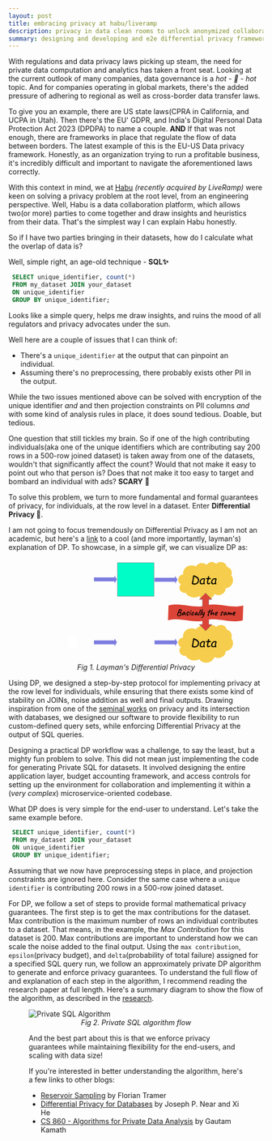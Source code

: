 ```yaml
---
layout: post
title: embracing privacy at habu/liveramp
description: privacy in data clean rooms to unlock anonymized collaboration
summary: designing and developing and e2e differential privacy framework for private analytics
---
```


With regulations and data privacy laws picking up steam, the need for private data computation and analytics has taken a front seat. Looking at the current outlook of many companies, data governance is a <i>hot - 🥵 - hot</i> topic. And for companies operating in global markets, there's the added pressure of adhering to regional as well as cross-border data transfer laws.

To give you an example, there are US state laws(CPRA in California, and UCPA in Utah). Then there's the EU' GDPR, and India's Digital Personal Data Protection Act 2023 (DPDPA) to name a couple.
<b>AND</b> If that was not enough, there are frameworks in place that regulate the flow of data between borders. The latest example of this is the EU-US Data privacy framework. Honestly, as an organization trying to run a profitable business, it's incredibly difficult and important to navigate the aforementioned laws correctly.

With this context in mind, we at [Habu](https://habu.com) <i>(recently acquired by LiveRamp)</i> were keen on solving a privacy problem at the root level, from an engineering perspective. Well, Habu is a data collaboration platform, which allows two(or more) parties to come together and draw insights and heuristics from their data. That's the simplest way I can explain Habu honestly.

So if I have two parties bringing in their datasets, how do I calculate what the overlap of data is?

Well, simple right, an age-old technique - <b>SQL✨</b>

```SQL
 SELECT unique_identifier, count(*)
 FROM my_dataset JOIN your_dataset
 ON unique_identifier
 GROUP BY unique_identifier;
```

Looks like a simple query, helps me draw insights, and ruins the mood of all regulators and privacy advocates under the sun.

Well here are a couple of issues that I can think of:

- There's a `unique_identifier` at the output that can pinpoint an individual.
- Assuming there's no preprocessing, there probably exists other PII in the output.

While the two issues mentioned above can be solved with encryption of the unique identifier <i>and</i> and then projection constraints on PII columns <i>and</i> with some kind of analysis rules in place, it does sound tedious. Doable, but tedious.

One question that still tickles my brain. So if one of the high contributing individuals(aka one of the unique identifiers which are contributing say 200 rows in a 500-row joined dataset) is taken away from one of the datasets, wouldn't that significantly affect the count? Would that not make it easy to point out who that person is? Does that not make it too easy to target and bombard an individual with ads? <b>SCARY</b> 🤯

To solve this problem, we turn to more fundamental and formal guarantees of privacy, for individuals, at the row level in a dataset. Enter <b>Differential Privacy 🥳</b>.

I am not going to focus tremendously on Differential Privacy as I am not an academic, but here's a [link](https://desfontain.es/blog/friendly-intro-to-differential-privacy.html) to a cool (and more importantly, layman's) explanation of DP. To showcase, in a simple gif, we can visualize DP as:

<figure>
                        <center>
                            <svg role="img" aria-label="Same diagram as before, duplicated, with the bottom line missing one person in the database. A double arrow labeled &quot;basically the same&quot; points to the two outputs." xmlns:dc="http://purl.org/dc/elements/1.1/" xmlns:cc="http://creativecommons.org/ns#" xmlns:rdf="http://www.w3.org/1999/02/22-rdf-syntax-ns#" xmlns:svg="http://www.w3.org/2000/svg" xmlns="http://www.w3.org/2000/svg" xmlns:xlink="http://www.w3.org/1999/xlink" xmlns:sodipodi="http://sodipodi.sourceforge.net/DTD/sodipodi-0.dtd" xmlns:inkscape="http://www.inkscape.org/namespaces/inkscape" version="1.1" viewBox="0 0 734.41882 358.09845" stroke-miterlimit="10" id="svg4123" sodipodi:docname="full-diagram.svg" inkscape:version="0.92.2pre0 (973e216, 2017-07-25)" width="734.41882" height="358.09845" style="fill:none;stroke:none;stroke-linecap:square;stroke-miterlimit:10">
                                <title>Same diagram as before, duplicated, with the bottom line missing one person in the database. A double arrow labeled &quot;basically the same &quot;points to the two outputs.</title>
                                <desc>Same diagram as before, duplicated, with the bottom line missing one person in the database. A double arrow labeled &quot;basically the same &quot;points to the two outputs.</desc>
                                <metadata id="metadata4129">
                                    <rdf:RDF>
                                        <cc:Work rdf:about="">
                                            <dc:format>image/svg+xml</dc:format>
                                            <dc:type rdf:resource="http://purl.org/dc/dcmitype/StillImage"/>
                                            <dc:title></dc:title>
                                        </cc:Work>
                                    </rdf:RDF>
                                </metadata>
                                <defs id="defs4127">
                                    <clipPath id="p.3-4">
                                        <path d="M 0,0 H 275 V 252 H 0 Z" id="path4077-0" inkscape:connector-curvature="0" style="clip-rule:evenodd"/>
                                    </clipPath>
                                </defs>
                                <sodipodi:namedview pagecolor="#ffffff" bordercolor="#666666" borderopacity="1" objecttolerance="10" gridtolerance="10" guidetolerance="10" inkscape:pageopacity="0" inkscape:pageshadow="2" inkscape:window-width="1918" inkscape:window-height="1078" id="namedview4125" showgrid="false" inkscape:zoom="1.3111111" inkscape:cx="532.33439" inkscape:cy="127.30279" inkscape:window-x="0" inkscape:window-y="0" inkscape:window-maximized="0" inkscape:current-layer="g4121" fit-margin-top="0" fit-margin-left="0" fit-margin-right="0" fit-margin-bottom="0" viewbox-x="82" viewbox-width="650"/>
                                <clipPath id="p.0">
                                    <path d="M 0,0 H 960 V 720 H 0 Z" id="path4036" inkscape:connector-curvature="0" style="clip-rule:nonzero"/>
                                </clipPath>
                                <g clip-path="url(#p.0)" id="g4121" transform="translate(-76.086586,-124.34907)">
                                    <path d="M 0,0 H 960 V 720 H 0 Z" id="path4039" inkscape:connector-curvature="0" style="fill:#000000;fill-opacity:0;fill-rule:evenodd"/>
                                    <path d="m 76.08921,124.34908 h 223.2992 V 267.11813 H 76.08921 Z" id="path4041" inkscape:connector-curvature="0" style="fill:#000000;fill-opacity:0;fill-rule:evenodd"/>
                                    <g transform="matrix(0.22307612,0,0,0.22307664,76.089214,124.34908)" id="g4048">
                                        <clipPath id="p.1">
                                            <path d="M 0,0 H 1001 V 640 H 0 Z" id="path4043" inkscape:connector-curvature="0" style="clip-rule:evenodd"/>
                                        </clipPath>
                                        <image clip-path="url(#p.1)" width="1001" height="640" x="0" y="0" preserveAspectRatio="none" xlink:href="https://desfontain.es/privacy/images/quiestce.jpeg" id="image4046" style="fill:#000000"/>
                                    </g>
                                    <path d="M 76.086586,339.67847 H 299.38579 V 482.44751 H 76.086586 Z" id="path4050" inkscape:connector-curvature="0" style="fill:#000000;fill-opacity:0;fill-rule:evenodd"/>
                                    <g transform="matrix(0.22307612,0,0,0.22307664,76.086589,339.67847)" id="g4057">
                                        <clipPath id="p.2">
                                            <path d="M 0,0 H 1001 V 640 H 0 Z" id="path4052" inkscape:connector-curvature="0" style="clip-rule:evenodd"/>
                                        </clipPath>
                                        <image clip-path="url(#p.2)" width="1001" height="640" x="0" y="0" preserveAspectRatio="none" xlink:href="https://desfontain.es/privacy/images/quiestce.jpeg" id="image4055" style="fill:#000000"/>
                                    </g>
                                    <path d="m 604.81974,178.70273 v 0 c -1.51233,-10.41394 3.45307,-20.72311 12.78925,-26.55296 9.33618,-5.82984 21.40576,-6.15791 31.08722,-0.84502 v 0 c 3.42944,-6.0551 9.70636,-10.23573 16.93207,-11.27733 7.2257,-1.04159 14.55151,1.17818 19.76159,5.98789 v 0 c 2.92145,-5.48995 8.65778,-9.17848 15.1734,-9.75675 6.51569,-0.57824 12.88855,2.03563 16.85718,6.9141 v 0 c 5.27802,-5.81934 13.67554,-8.2695 21.55884,-6.29033 7.8833,1.97917 13.83649,8.03222 15.28363,15.53996 v 0 c 6.46649,1.65271 11.8529,5.85413 14.76764,11.51872 2.91473,5.66462 3.07178,12.23673 0.43066,18.01831 v 0 c 6.36756,7.76532 7.85712,18.11251 3.91272,27.18018 -3.9444,9.06767 -12.7301,15.49351 -23.07849,16.87953 -0.0729,8.51033 -5.05414,16.31931 -13.02356,20.41701 -7.96942,4.09772 -17.68268,3.84427 -25.39587,-0.66263 -3.2854,10.1926 -12.53272,17.6922 -23.74671,19.25873 -11.21405,1.56653 -22.38446,-3.08087 -28.68524,-11.93434 -7.72339,4.3639 -16.99084,5.621 -25.71185,3.48773 -8.72095,-2.13329 -16.16077,-7.47725 -20.64124,-14.8264 v 0 c -7.89233,0.86539 -15.52319,-2.96604 -19.10534,-9.59276 -3.58216,-6.62671 -2.35303,-14.63803 3.07733,-20.05798 v 0 c -7.04022,-3.8826 -10.63251,-11.58696 -8.90375,-19.09555 1.72882,-7.50861 8.38696,-13.11998 16.50256,-13.90799 z" id="path4059" inkscape:connector-curvature="0" style="fill:#f6cd4c;fill-rule:evenodd"/>
                                    <path d="m 597.06497,212.10764 v 0 c 3.32227,1.83222 7.16028,2.66335 10.99872,2.38181 m 5.02759,27.2696 c 1.65063,-0.18098 3.26861,-0.56427 4.81219,-1.13993 m 41.53858,12.47812 c -1.16095,-1.63134 -2.133,-3.37456 -2.89954,-5.19996 m 55.3335,-2.12474 v 0 c 0.59893,-1.85826 0.98706,-3.77081 1.15777,-5.70575 m 37.26019,-14.04791 c 0.0776,-9.06056 -5.41461,-17.3565 -14.11767,-21.32448 m 33.2832,-22.73425 c -1.40942,3.08528 -3.56109,5.8222 -6.28625,7.99617 m -8.91071,-37.53403 v 0 c 0.24011,1.24591 0.35126,2.51055 0.33185,3.77639 m -37.17371,-13.02565 v 0 c -1.31659,1.45164 -2.4013,3.07382 -3.22033,4.81604 m -28.81055,-1.97402 v 0 c -0.70166,1.31851 -1.22559,2.71372 -1.55975,4.15347 m -35.13446,1.13608 v 0 c 2.04858,1.12421 3.94384,2.47731 5.64404,4.02959 m -49.5199,23.36855 v 0 c 0.20844,1.4353 0.53784,2.85292 0.98499,4.23957" id="path4061" inkscape:connector-curvature="0" style="fill:#000000;fill-opacity:0;fill-rule:evenodd"/>
                                    <path d="m 636.30257,211.8428 h -0.1875 q -0.78125,0 -1.25,-0.48437 -0.46875,-0.48438 -0.46875,-1.17188 0,-0.46875 0.5,-2.92187 l 1.375,-7.10938 q 0.46875,-2.42187 2.0625,-13.4375 l 0.39063,-2.70312 q 0.14062,-1.01563 1.10937,-1.84375 0.96875,-0.84375 1.78125,-0.84375 0.4375,0 2.9375,1.3125 2.70313,1.45312 3.20313,1.59375 5.09375,1.875 8.375,5.6875 3.29687,3.8125 3.29687,8.23437 0,4.04688 -2.40625,7.92188 -2.39062,3.875 -5.78125,5.71875 -3.39062,1.84375 -8.67187,1.84375 -1.53125,0 -3.46875,-0.53125 -1.9375,-0.51563 -2.79688,-1.26563 z m 6,-25.40625 -1.64062,11.20313 -2,10.67187 q 0.0625,0.0469 0.14062,0.0781 1.84375,1.32812 4.375,1.32812 5.01563,0 7.375,-1.79687 2.35938,-1.79688 3.60938,-4.21875 1.25,-2.42188 1.25,-4.92188 0,-2.51562 -1.40625,-4.64062 -1.39063,-2.125 -3.76563,-3.57813 -2.35937,-1.46875 -7.9375,-4.125 z m 32.16406,24.28125 q -4.21875,2.03125 -6.01562,2.03125 -7.29688,0 -7.29688,-6.95312 0,-6.46875 4.07813,-10.46875 4.09375,-4 8.98437,-4 1.89063,0 3.90625,0.96875 2.03125,0.96875 2.03125,2.25 0,0.79687 -0.53125,1.25 -0.39062,0.76562 -1.10937,4.40625 -0.70313,3.64062 -0.70313,5.25 0,1.96875 1.01563,5.42187 l 0.0781,0.3125 q -0.4375,1.82813 -2.17187,1.82813 -0.29688,0 -1.09375,-0.79688 -0.79688,-0.79687 -1.17188,-1.5 z m 1.42188,-15.1875 q -1.21875,-0.73437 -1.95313,-0.73437 -3.25,0 -6.07812,2.95312 -2.82813,2.9375 -2.82813,7.3125 0,4.29688 3.71875,4.29688 2.90625,0 5.46875,-2.15625 0.3125,-8.1875 1.67188,-11.67188 z m 16.45312,-0.34375 q -0.23437,0.9375 -0.60937,2.1875 -1.64063,5.42188 -1.64063,8.26563 0,3.35937 1.5625,3.35937 1.54688,0 2.28125,-0.95312 1.01563,-1.32813 1.875,-1.32813 0.65625,0 1.25,0.48438 0.59375,0.48437 0.59375,1.26562 0,1.71875 -2.15625,2.95313 -2.15625,1.21875 -4.29687,1.21875 -5.03125,0 -5.03125,-6.28125 0,-3.4375 1.54687,-8.39063 0.40625,-1.3125 0.78125,-2.625 -4.25,-0.20312 -4.85937,-0.70312 -0.60938,-0.5 -0.60938,-1.5625 0,-0.85938 0.57813,-1.42188 0.59375,-0.57812 1.60937,-0.57812 l 4.03125,0.32812 q 0.125,-0.51562 0.1875,-1.17187 0.0312,-0.67188 0.125,-1.48438 l 0.34375,-2.42187 q 0.10938,-0.79688 0.71875,-1.34375 0.625,-0.54688 1.46875,-0.54688 1.64063,0 1.64063,2.625 0,0.76563 -0.23438,1.98438 l -0.39062,2.35937 q 2.60937,-0.32812 2.78125,-0.32812 2.03125,0 2.79687,0.40625 0.76563,0.39062 0.76563,1.46875 0,0.95312 -0.65625,1.54687 -0.65625,0.57813 -1.57813,0.57813 l -1.92187,-0.0781 q -1.45313,0 -2.95313,0.1875 z m 21.44141,15.53125 q -4.21875,2.03125 -6.01563,2.03125 -7.29687,0 -7.29687,-6.95312 0,-6.46875 4.07812,-10.46875 4.09375,-4 8.98438,-4 1.89062,0 3.90625,0.96875 2.03125,0.96875 2.03125,2.25 0,0.79687 -0.53125,1.25 -0.39063,0.76562 -1.10938,4.40625 -0.70312,3.64062 -0.70312,5.25 0,1.96875 1.01562,5.42187 l 0.0781,0.3125 q -0.4375,1.82813 -2.17188,1.82813 -0.29687,0 -1.09375,-0.79688 -0.79687,-0.79687 -1.17187,-1.5 z m 1.42187,-15.1875 q -1.21875,-0.73437 -1.95312,-0.73437 -3.25,0 -6.07813,2.95312 -2.82812,2.9375 -2.82812,7.3125 0,4.29688 3.71875,4.29688 2.90625,0 5.46875,-2.15625 0.3125,-8.1875 1.67187,-11.67188 z" id="path4063" inkscape:connector-curvature="0" style="fill:#000000;fill-rule:nonzero"/>
                                    <path d="m 604.81711,394.03214 v 0 c -1.51233,-10.41397 3.45307,-20.72311 12.78925,-26.55298 9.33618,-5.82983 21.40576,-6.1579 31.08722,-0.845 v 0 c 3.42944,-6.05511 9.70636,-10.23575 16.93207,-11.27734 7.2257,-1.0416 14.55151,1.17819 19.76159,5.98788 v 0 c 2.92145,-5.48993 8.65778,-9.17847 15.1734,-9.75674 6.51569,-0.57825 12.88855,2.03564 16.85718,6.91409 v 0 c 5.27802,-5.81934 13.67554,-8.2695 21.55884,-6.29031 7.8833,1.97915 13.83649,8.03222 15.28363,15.53994 v 0 c 6.46649,1.65271 11.8529,5.85413 14.76764,11.51874 2.91473,5.66461 3.07178,12.23673 0.43066,18.01831 v 0 c 6.36756,7.76532 7.85712,18.11249 3.91272,27.18018 -3.9444,9.06766 -12.7301,15.4935 -23.07849,16.87952 -0.0729,8.51034 -5.05414,16.3193 -13.02356,20.41702 -7.96942,4.09769 -17.68268,3.84427 -25.39587,-0.66266 -3.2854,10.19263 -12.53272,17.69223 -23.74671,19.25876 -11.21405,1.56653 -22.38446,-3.08087 -28.68524,-11.93436 -7.72339,4.36392 -16.99084,5.621 -25.71185,3.48773 -8.72095,-2.13327 -16.16077,-7.47723 -20.64124,-14.82638 v 0 c -7.89233,0.86539 -15.52319,-2.96607 -19.10534,-9.59277 -3.58216,-6.62671 -2.35303,-14.63804 3.07733,-20.05799 v 0 c -7.04022,-3.8826 -10.63257,-11.58694 -8.90375,-19.09555 1.72882,-7.5086 8.38696,-13.11996 16.50256,-13.90799 z" id="path4065" inkscape:connector-curvature="0" style="fill:#f6cd4c;fill-rule:evenodd"/>
                                    <path d="m 597.06237,427.43705 v 0 c 3.32227,1.83218 7.16028,2.66333 10.99872,2.38181 m 5.02759,27.26959 c 1.65063,-0.181 3.26861,-0.56427 4.81219,-1.13992 m 41.53858,12.47811 c -1.16095,-1.63134 -2.133,-3.37457 -2.89954,-5.19998 m 55.3335,-2.12472 v 0 c 0.59893,-1.85825 0.98706,-3.77082 1.15777,-5.70575 m 37.26019,-14.04792 c 0.0776,-9.06054 -5.41461,-17.3565 -14.11767,-21.32449 m 33.2832,-22.73425 c -1.40942,3.0853 -3.56109,5.82223 -6.28625,7.99618 m -8.91071,-37.53402 v 0 c 0.24011,1.24591 0.35126,2.51056 0.33185,3.77639 m -37.17371,-13.02566 v 0 c -1.31659,1.45163 -2.4013,3.07382 -3.22033,4.81604 m -28.81055,-1.974 v 0 c -0.70166,1.31848 -1.22559,2.71372 -1.55975,4.15347 m -35.13446,1.13608 v 0 c 2.04858,1.12421 3.94384,2.4773 5.64404,4.02957 m -49.5199,23.36856 v 0 c 0.20844,1.43531 0.53784,2.85291 0.98499,4.23957" id="path4067" inkscape:connector-curvature="0" style="fill:#000000;fill-opacity:0;fill-rule:evenodd"/>
                                    <path d="m 636.29997,427.17219 h -0.1875 q -0.78125,0 -1.25,-0.48437 -0.46875,-0.48438 -0.46875,-1.17188 0,-0.46875 0.5,-2.92187 l 1.375,-7.10938 q 0.46875,-2.42187 2.0625,-13.4375 l 0.39063,-2.70312 q 0.14062,-1.01563 1.10937,-1.84375 0.96875,-0.84375 1.78125,-0.84375 0.4375,0 2.9375,1.3125 2.70313,1.45312 3.20313,1.59375 5.09375,1.875 8.375,5.6875 3.29687,3.8125 3.29687,8.23437 0,4.04688 -2.40625,7.92188 -2.39062,3.875 -5.78125,5.71875 -3.39062,1.84375 -8.67187,1.84375 -1.53125,0 -3.46875,-0.53125 -1.9375,-0.51563 -2.79688,-1.26563 z m 6,-25.40625 -1.64062,11.20313 -2,10.67187 q 0.0625,0.0469 0.14062,0.0781 1.84375,1.32812 4.375,1.32812 5.01563,0 7.375,-1.79687 2.35938,-1.79688 3.60938,-4.21875 1.25,-2.42188 1.25,-4.92188 0,-2.51562 -1.40625,-4.64062 -1.39063,-2.125 -3.76563,-3.57813 -2.35937,-1.46875 -7.9375,-4.125 z m 32.16406,24.28125 q -4.21875,2.03125 -6.01562,2.03125 -7.29688,0 -7.29688,-6.95312 0,-6.46875 4.07813,-10.46875 4.09375,-4 8.98437,-4 1.89063,0 3.90625,0.96875 2.03125,0.96875 2.03125,2.25 0,0.79687 -0.53125,1.25 -0.39062,0.76562 -1.10937,4.40625 -0.70313,3.64062 -0.70313,5.25 0,1.96875 1.01563,5.42187 l 0.0781,0.3125 q -0.4375,1.82813 -2.17187,1.82813 -0.29688,0 -1.09375,-0.79688 -0.79688,-0.79687 -1.17188,-1.5 z m 1.42188,-15.1875 q -1.21875,-0.73437 -1.95313,-0.73437 -3.25,0 -6.07812,2.95312 -2.82813,2.9375 -2.82813,7.3125 0,4.29688 3.71875,4.29688 2.90625,0 5.46875,-2.15625 0.3125,-8.1875 1.67188,-11.67188 z m 16.45312,-0.34375 q -0.23437,0.9375 -0.60937,2.1875 -1.64063,5.42188 -1.64063,8.26563 0,3.35937 1.5625,3.35937 1.54688,0 2.28125,-0.95312 1.01563,-1.32813 1.875,-1.32813 0.65625,0 1.25,0.48438 0.59375,0.48437 0.59375,1.26562 0,1.71875 -2.15625,2.95313 -2.15625,1.21875 -4.29687,1.21875 -5.03125,0 -5.03125,-6.28125 0,-3.4375 1.54687,-8.39063 0.40625,-1.3125 0.78125,-2.625 -4.25,-0.20312 -4.85937,-0.70312 -0.60938,-0.5 -0.60938,-1.5625 0,-0.85938 0.57813,-1.42188 0.59375,-0.57812 1.60937,-0.57812 l 4.03125,0.32812 q 0.125,-0.51562 0.1875,-1.17187 0.0312,-0.67188 0.125,-1.48438 l 0.34375,-2.42187 q 0.10938,-0.79688 0.71875,-1.34375 0.625,-0.54688 1.46875,-0.54688 1.64063,0 1.64063,2.625 0,0.76563 -0.23438,1.98438 l -0.39062,2.35937 q 2.60937,-0.32812 2.78125,-0.32812 2.03125,0 2.79687,0.40625 0.76563,0.39062 0.76563,1.46875 0,0.95312 -0.65625,1.54687 -0.65625,0.57813 -1.57813,0.57813 l -1.92187,-0.0781 q -1.45313,0 -2.95313,0.1875 z m 21.44141,15.53125 q -4.21875,2.03125 -6.01563,2.03125 -7.29687,0 -7.29687,-6.95312 0,-6.46875 4.07812,-10.46875 4.09375,-4 8.98438,-4 1.89062,0 3.90625,0.96875 2.03125,0.96875 2.03125,2.25 0,0.79687 -0.53125,1.25 -0.39063,0.76562 -1.10938,4.40625 -0.70312,3.64062 -0.70312,5.25 0,1.96875 1.01562,5.42187 l 0.0781,0.3125 q -0.4375,1.82813 -2.17188,1.82813 -0.29687,0 -1.09375,-0.79688 -0.79687,-0.79687 -1.17187,-1.5 z m 1.42187,-15.1875 q -1.21875,-0.73437 -1.95312,-0.73437 -3.25,0 -6.07813,2.95312 -2.82812,2.9375 -2.82812,7.3125 0,4.29688 3.71875,4.29688 2.90625,0 5.46875,-2.15625 0.3125,-8.1875 1.67187,-11.67188 z" id="path4069" inkscape:connector-curvature="0" style="fill:#000000;fill-rule:nonzero"/>
                                    <path d="m 299.38846,189.04987 h 70.36065 v -6.68504 l 8.40525,13.37008 -8.40525,13.37007 v -6.68502 h -70.36065 z" id="path4071" inkscape:connector-curvature="0" style="fill:#7c7ce0;fill-rule:evenodd;stroke-width:0.79288208"/>
                                    <path d="M 427.88773,353.66272 H 553.16596 V 468.46329 H 427.88773 Z" id="path4075" inkscape:connector-curvature="0" style="fill:#000000;fill-opacity:0;fill-rule:evenodd"/>
                                    <g transform="matrix(0.45555722,0,0,0.45555774,379.83689,353.66273)" id="g4082">
                                        <clipPath id="p.3">
                                            <path d="M 0,0 H 275 V 252 H 0 Z" id="path4077" inkscape:connector-curvature="0" style="clip-rule:evenodd"/>
                                        </clipPath>
                                        <image clip-path="url(#p.3)" width="275" height="252" x="0" y="0" preserveAspectRatio="none" xlink:href="https://desfontain.es/privacy/images/magic.gif" id="image4080" style="fill:#000000"/>
                                    </g>
                                    <path d="m 660.00147,264.20093 21.66931,-21.66928 21.66932,21.66928 h -10.83466 v 85.7638 h 10.83466 l -21.66932,21.66928 -21.66931,-21.66928 h 10.83466 v -85.7638 z" id="path4088" inkscape:connector-curvature="0" style="fill:#db4437;fill-rule:evenodd"/>
                                    <path d="m 660.00147,264.20093 21.66931,-21.66928 21.66932,21.66928 h -10.83466 v 85.7638 h 10.83466 l -21.66932,21.66928 -21.66931,-21.66928 h 10.83466 v -85.7638 z" id="path4090" inkscape:connector-curvature="0" style="fill-rule:evenodd;stroke:#666666;stroke-width:1;stroke-linecap:butt;stroke-linejoin:round"/>
                                    <path d="m 554.53672,285.04017 c 42.66144,-12.09317 85.32288,12.0932 127.98438,0 42.66143,-12.09317 85.32287,12.0932 127.98431,0 l -1.70062,50.79135 c -42.66144,12.09317 -85.32288,-12.09317 -127.98432,0 -42.66143,12.09317 -85.32294,-12.09317 -127.98437,0 z" id="path4092" inkscape:connector-curvature="0" style="fill:#db4437;fill-rule:evenodd"/>
                                    <path d="m 587.72404,321.45273 q -0.84375,-0.5 -1.26562,-1.0625 -0.40625,-0.5625 -0.40625,-1.07812 0,-0.67188 0.67187,-1.07813 0.125,-0.0625 0.35938,-0.0625 0.3125,0 0.67187,0.10938 0.375,0.10937 0.57813,0.29687 0.82812,0.76563 1.98437,0.76563 0.5,0 1.46875,-0.21875 1.25,-0.39063 1.96875,-0.95313 0.71875,-0.57812 1.70313,-1.79687 0.60937,-0.79688 0.90625,-1.60938 0.3125,-0.82812 0.3125,-1.5 0,-0.73437 -0.34375,-1.15625 -0.64063,-0.85937 -1.4375,-1.28125 -0.78125,-0.4375 -1.82813,-0.4375 -0.9375,0 -1.82812,0.25 l -1.85938,0.39063 q -0.125,0.0312 -0.34375,0.0469 -0.20312,0.0156 -0.59375,0.95313 -0.375,0.92187 -1.29687,3.51562 -0.67188,1.875 -1.125,2.70313 -0.45313,0.8125 -0.79688,0.8125 -0.39062,0 -0.82812,-0.70313 -0.0937,-0.15625 -0.40625,-0.64062 -0.29688,-0.48438 -0.29688,-0.9375 0,-0.21875 0.15625,-0.53125 0.15625,-0.29688 0.26563,-0.57813 0.10937,-0.29687 0.25,-0.79687 0.40625,-1.25 2.40625,-6.20313 2,-4.96875 3.125,-7.5 0.79687,-1.82812 0.48437,-1.92187 0,-0.0937 -0.10937,-0.28125 -0.0937,-0.20313 -0.0625,-0.29688 0,-0.1875 1.14062,-0.5625 1.14063,-0.39062 1.54688,-0.32812 h 0.20312 q 0.40625,0 0.40625,-0.15625 0.0625,0 0.59375,-0.0625 0.53125,-0.0625 1.14063,0 2.26562,0.1875 3.57812,1.29687 1.3125,1.09375 1.28125,3.23438 -0.0625,0.84375 -0.92187,2.28125 -0.85938,1.4375 -1.89063,2.35937 -0.51562,0.45313 -1.17187,0.95313 -0.65625,0.5 -0.84375,0.625 l 0.79687,0.28125 q 1.5,0.57812 2.32813,1.42187 0.84375,0.82813 1.1875,2.26563 0.0781,0.3125 0.0781,0.57812 0,0.70313 -0.25,1.59375 -0.23437,0.89063 -0.53125,1.5625 -0.1875,0.20313 -0.3125,0.42188 -0.125,0.21875 -0.15625,0.28125 -0.0312,0.14062 -0.57812,0.98437 -0.54688,0.84375 -0.96875,1.35938 -2.10938,1.79687 -3.48438,2.29687 -1.34375,0.60938 -3.20312,0.60938 -1.65625,0 -2.45313,-0.51563 z m 2.29688,-13.26562 q 0.32812,-0.0781 1.28125,-0.28125 0.95312,-0.20313 1.375,-0.35938 0.0625,-0.0312 0.39062,-0.20312 0.34375,-0.1875 0.70313,-0.54688 2.01562,-1.875 2.8125,-3.39062 0.79687,-1.3125 0.79687,-1.84375 0,-0.39063 -0.34375,-0.75 -0.60937,-0.70313 -2.01562,-0.70313 -0.60938,0 -1.03125,0.14063 -0.45313,0.125 -0.65625,0.29687 -0.20313,0.17188 -0.20313,0.53125 0,0.25 -0.17187,0.5625 -0.15625,0.29688 -0.34375,0.48438 -0.0312,0.20312 -0.17188,0.39062 -0.14062,0.1875 -0.21875,0.25 0,0.0781 -0.4375,0.875 -0.42187,0.79688 -0.79687,1.78125 -0.96875,2.28125 -0.96875,2.76563 z m 11.90643,10.29687 q -0.0937,-0.1875 -0.54688,-0.5 -0.45312,-0.32812 -0.45312,-0.39062 0,-0.14063 -0.14063,-0.375 -0.14062,-0.23438 -0.26562,-0.4375 -0.26563,-0.25 0.34375,-1.65625 0.60937,-1.40625 1.64062,-3.32813 0.1875,-0.1875 0.48438,-0.67187 0.3125,-0.48438 0.40625,-0.54688 0,-0.125 0.0937,-0.23437 0.0937,-0.10938 0.23437,-0.10938 l 0.25,-0.51562 q 0.125,-0.29688 1.25,-1.375 1.125,-1.09375 1.76563,-1.46875 0.59375,-0.42188 1.3125,-0.42188 0.76562,0 1.29687,0.45313 l 0.875,0.73437 q 0.95313,0.79688 1.07813,0.92188 l 1.1875,1.0625 -0.54688,1.59375 q -0.28125,0.85937 -0.28125,1.64062 0,1.20313 0.67188,2.26563 0.15625,0.34375 0.42187,0.54687 0.28125,0.1875 0.73438,0.25 0.70312,0.125 0.70312,0.70313 0,0.70312 -0.26562,1.0625 -0.25,0.34375 -0.60938,0.4375 -0.5,0.0781 -0.70312,0.0781 -0.92188,0 -1.6875,-0.48437 -0.76563,-0.48438 -1.34375,-1.64063 -0.125,-0.1875 -0.34375,-0.6875 -0.20313,-0.51562 -0.23438,-0.71875 -0.21875,0.32813 -0.73437,0.84375 -3.29688,3.32813 -5.34375,3.32813 -0.70313,0 -1.25,-0.35938 z m 1.76562,-2.65625 q 0.5,0.0625 1.98438,-1.15625 0.15625,-0.125 0.34375,-0.29687 0.1875,-0.17188 0.42187,-0.375 0.89063,-0.73438 1.39063,-1.21875 0.5,-0.5 1,-1.20313 l 0.70312,-1.15625 q -0.3125,-0.70312 -0.57812,-0.9375 -0.25,-0.25 -0.5,-0.25 -0.64063,0 -1.60938,1.14063 -0.95312,1.14062 -2.29687,3.4375 -0.35938,0.57812 -0.57813,1.20312 -0.21875,0.625 -0.28125,0.8125 z m 14.94391,3.8125 q -0.78125,0 -1.59375,-0.32812 -0.8125,-0.3125 -1.375,-0.78125 -0.5625,-0.46875 -0.5625,-0.84375 0,-0.39063 0.35938,-0.48438 l 0.15625,-0.125 q 0.0625,-0.0312 0.25,-0.0312 0.14062,-0.0312 0.32812,0.0156 0.1875,0.0469 0.3125,0.0469 0.23438,0.0625 0.67188,0.125 l 0.84375,0.0937 q 0.64062,0 1.1875,-0.125 0.5625,-0.125 0.5625,-0.28125 0,-0.10937 -0.25,-0.32812 -0.25,-0.21875 -0.54688,-0.21875 0,-0.125 -0.98437,-0.85938 -0.54688,-0.42187 -1.04688,-0.82812 -0.5,-0.42188 -0.5,-0.625 l 0.0312,-0.0625 v -0.15625 q -0.21875,0 -0.42187,-0.60938 -0.1875,-0.60937 -0.1875,-1.1875 0,-1.07812 0.95312,-2.39062 0.96875,-1.3125 2.39063,-2.35938 1.4375,-1.0625 2.71875,-1.45312 0.46875,-0.21875 1.40625,-0.21875 0.60937,0 0.82812,0.125 l 0.25,-0.0625 q 0.39063,0 1,0.64062 0.60938,0.64063 0.76563,1.01563 0,1.0625 -0.0625,1.70312 -0.0625,0.64063 -0.32813,0.64063 -0.0312,0 -0.0937,0.0312 -0.0625,0.0312 -0.0625,0.15625 0,0.45312 -0.78125,1 -0.78125,0.53125 -1.42187,0.53125 l -0.125,-0.0312 q -0.20313,-0.0312 -0.57813,-0.375 -0.35937,-0.35938 -0.35937,-0.70313 0,-0.0937 0.375,-0.51562 0.39062,-0.42188 0.65625,-0.8125 0.28125,-0.40625 0.28125,-0.85938 0,-0.15625 -0.10938,-0.20312 -0.10937,-0.0469 -0.4375,-0.0469 -1.75,0.79688 -2.51562,1.5 -0.10938,0.20313 -0.1875,0.29688 -0.0781,0.0937 -0.20313,0.0937 0,0 0,-0.0156 0,-0.0156 -0.0312,-0.0156 -0.0625,0 -0.42187,0.375 -0.34375,0.35937 -0.65625,0.84375 -0.29688,0.46875 -0.35938,0.89062 l -0.0625,0.0937 v 0.15625 q -0.0312,0.0625 -0.0312,0.26563 0,0.28125 0.25,0.59375 0.25,0.29687 1.03125,0.84375 1.4375,1.09375 1.95313,1.625 0.53125,0.51562 0.67187,0.9375 0.28125,0.57812 0.28125,1.01562 0,1.09375 -1.14062,1.6875 -1.125,0.59375 -3.07813,0.59375 z m 13.21564,-13.79687 q -0.10937,0.0937 -0.20312,0.0937 -0.125,0 -0.40625,-0.1875 -0.32813,-0.0312 -0.85938,-0.54688 -0.51562,-0.51562 -0.51562,-0.67187 -0.0312,-0.39063 0.0625,-1.10938 0.0937,-0.71875 0.35937,-1.28125 0.28125,-0.57812 0.71875,-0.60937 0.23438,0.0312 0.60938,0.14062 0.39062,0.10938 0.875,0.29688 0.59375,1.21875 0.59375,2.07812 0,1.28125 -1.23438,1.79688 z m -2.95312,13.28125 q -0.76563,0 -1.32813,-0.79688 -0.5625,-0.79687 -0.6875,-1.98437 0.125,-1.1875 0.1875,-1.73438 0.35938,-1.5625 0.89063,-3.6875 0.53125,-2.14062 0.625,-2.35937 0.15625,-0.28125 0.5,-0.28125 0.35937,0 0.78125,0.26562 0.4375,0.26563 0.73437,0.75 0.25,0.35938 0.25,0.79688 0,0.67187 -0.64062,2.82812 -0.4375,1.59375 -0.57813,2.26563 -0.125,0.67187 -0.0937,1.4375 -0.125,1.4375 -0.25,1.98437 -0.125,0.54688 -0.39062,0.51563 z m 6.8189,-0.21875 q -0.95312,0 -1.25,-0.10938 -0.28125,-0.125 -0.70312,-0.5 -0.0937,-0.23437 -0.40625,-0.60937 -0.29688,-0.39063 -0.48438,-0.57813 -0.0937,-0.35937 -0.0937,-0.82812 0,-0.84375 0.23438,-1.95313 0.23437,-1.125 0.59375,-2.04687 0.125,-0.26563 0.20312,-0.48438 0.0781,-0.21875 0.10938,-0.28125 0,-0.23437 0.8125,-1.39062 0.82812,-1.17188 1.3125,-1.625 0.21875,-0.25 0.67187,-0.53125 0.46875,-0.29688 0.82813,-0.42188 0.0937,-0.0312 0.78125,-0.28125 0.6875,-0.26562 1.26562,-0.26562 0.51563,0 1,0.20312 0.5,0.20313 0.82813,0.65625 0.82812,0.82813 0.82812,2.17188 0,0.26562 -0.0625,0.57812 -0.17187,0.64063 -0.67187,1.04688 -0.48438,0.39062 -1.03125,0.39062 -0.54688,0 -0.92188,-0.40625 -0.125,-0.32812 -0.125,-0.42187 0,-0.0937 0.125,-0.54688 0.125,-0.57812 0.125,-0.73437 0,-0.40625 -0.28125,-0.40625 -0.39062,0 -0.625,0.1875 -0.21875,0.1875 -0.82812,0.82812 -0.40625,0.45313 -0.96875,1.29688 -0.5625,0.84375 -0.875,1.60937 -0.29688,0.875 -0.40625,1.25 -0.10938,0.35938 -0.10938,0.42188 0,0.125 -0.0312,0.23437 -0.0312,0.10938 -0.0312,0.25 0,0.21875 0.0937,0.34375 0.0937,0.125 0.34375,0.26563 0.0781,0.0312 0.23438,0.125 0.15625,0.0937 0.3125,0.0937 0.20312,0 0.54687,-0.15625 0.35938,-0.17188 0.45313,-0.20313 0.40625,-0.1875 1.17187,-0.82812 l 0.78125,-0.57813 q 0.21875,-0.15625 0.39063,-0.26562 0.1875,-0.10938 0.28125,-0.15625 0.0937,-0.0469 0.0937,0.0156 0,0.125 0.0937,0.125 0.0937,0 0.21875,-0.125 0.125,-0.20312 0.45312,-0.20312 0.25,0 0.51563,0.15625 0.28125,0.14062 0.28125,0.23437 l -0.0312,0.15625 q 0,0.15625 0.15625,0.32813 0,0.125 -0.0781,0.32812 -0.0781,0.20313 -0.20312,0.34375 -0.32813,0.46875 -0.73438,0.98438 -0.39062,0.51562 -0.54687,0.70312 h -0.0312 q -0.15625,0 -0.45313,0.29688 -0.46875,0.4375 -0.82812,0.4375 -0.125,0.0625 -0.29688,0.15625 -0.15625,0.0781 -0.15625,0.17187 -0.53125,0.54688 -2.875,0.54688 z m 10.59815,-0.32813 q -0.54688,0.125 -1.3125,-0.57812 -0.76563,-0.70313 -0.90625,-1.3125 -0.0625,-0.3125 -0.0625,-0.54688 0,-1.23437 0.79687,-3.01562 0.8125,-1.78125 2.17188,-3.34375 1.35937,-1.5625 2.98437,-2.26563 0.67188,-0.35937 0.85938,-0.35937 0.20312,0 0.875,0.35937 0.64062,0.15625 1.01562,0.34375 0.39063,0.1875 0.70313,0.60938 0.42187,0.82812 0.60937,2.04687 0.20313,0.67188 0.20313,0.95313 0,0.26562 -0.20313,0.45312 -0.0312,0.0312 -0.10937,0.125 -0.0781,0.0937 -0.0781,0.15625 0,0.0469 0.0625,0.0469 0,0.0312 -0.0312,0.14062 -0.0312,0.10938 -0.125,0.29688 -0.39062,1.21875 -0.39062,1.89062 0,0.21875 0.0625,0.54688 0.32812,0.82812 0.8125,0.82812 0.4375,0 1.01562,-0.57812 0.48438,-0.3125 0.96875,-0.3125 0.28125,0 0.28125,0.15625 0.0312,0.0312 0.125,0.0937 0.0937,0.0625 0.1875,0.0625 0.14063,0 0.14063,0.29687 0,0.25 -0.125,0.67188 -0.10938,0.40625 -0.26563,0.67187 -0.21875,0.21875 -0.35937,0.39063 -0.125,0.15625 -0.125,0.25 l -0.46875,0.4375 q -0.60938,0.35937 -1.45313,0.35937 -0.85937,0 -1.375,-0.35937 -0.5,-0.34375 -0.95312,-0.875 -0.45313,-0.53125 -0.57813,-0.9375 l -0.15625,-0.32813 -0.9375,0.60938 -0.79687,0.82812 q -0.25,0.32813 -0.4375,0.32813 h -0.32813 q 0,0.21875 -0.90625,0.54687 -0.89062,0.3125 -1.39062,0.3125 z m 0.67187,-2.6875 q 0.34375,0 1.4375,-0.8125 1.10938,-0.8125 1.5,-1.29687 0.125,-0.15625 0.32813,-0.45313 0.21875,-0.3125 0.375,-0.46875 0.51562,-0.60937 0.75,-0.96875 0.25,-0.375 0.25,-0.73437 0,-0.25 -0.23438,-0.70313 -0.125,-0.39062 -0.375,-0.39062 -0.14062,0 -0.73437,0.23437 -0.60938,0.34375 -1.4375,1.4375 -0.8125,1.07813 -1.42188,2.20313 -0.60937,1.125 -0.60937,1.64062 0,0.0937 0.0625,0.1875 0.0781,0.0937 0.10937,0.125 z m 11.06427,4.21875 q -0.48437,-0.15625 -0.71875,-0.57812 -0.23437,-0.40625 -0.23437,-1.20313 0,-1.3125 0.25,-2.5625 l 0.0312,-0.25 q 0.0312,-0.20312 0.0937,-0.625 0.0625,-0.4375 0.0937,-0.25 l 0.20312,-0.85937 q 0.21875,-0.89063 0.42188,-1.65625 0.21875,-0.78125 0.34375,-1.125 l 0.34375,-1.125 q 0.96875,-3.10938 1.79687,-4.1875 0.0312,-0.125 0.0937,-0.23438 0.0625,-0.125 0.0937,-0.25 0,-0.51562 0.20313,-0.79687 0.28125,-0.48438 0.46875,-0.85938 l 0.14062,-0.35937 0.89063,-1.82813 q 0.0937,-0.3125 0.39062,-0.6875 0.3125,-0.39062 0.625,-0.53125 l -0.0312,-0.0312 q 0.17188,-0.25 0.59375,-0.4375 0.4375,-0.20312 0.75,-0.20312 0.42188,0 0.67188,0.26562 0.26562,0.25 0.26562,0.70313 v 0.3125 q 0,0.29687 -0.0469,0.45312 -0.0469,0.15625 -0.21875,0.39063 h 0.0312 q 0.0469,0.0312 -0.0469,0.20312 -0.0781,0.17188 -0.14062,0.32813 -0.21875,0.57812 -0.3125,0.64062 -0.23438,0.29688 -1.48438,2.71875 -1.23437,2.40625 -1.59375,3.32813 l -0.125,0.48437 -0.0625,0.20313 q -0.35937,0.76562 -0.39062,0.82812 l -0.51563,1.98438 -0.125,0.67187 -0.28125,0.73438 -0.1875,0.60937 q -0.0781,0.15625 -0.125,0.42188 -0.0469,0.25 -0.10937,0.3125 l -0.0312,0.15625 q -0.0312,0.125 -0.21875,0.73437 -0.29688,0.90625 -0.42188,1.5 -0.125,0.57813 -0.15625,1.25 l -0.0312,0.14063 q -0.0937,0.70312 -0.40625,1.04687 -0.29687,0.35938 -0.78125,0.21875 z m 6.82099,-0.59375 q -0.0937,0.0312 -0.26563,0.0312 -0.67187,0 -1.125,-0.76562 -0.4375,-0.78125 -0.4375,-1.96875 0,-0.625 0.125,-1.23438 0.35938,-0.9375 0.35938,-1.34375 0.0937,-0.60937 0.65625,-2.1875 0.5625,-1.59375 0.71875,-1.92187 0.125,0 0.21875,-0.20313 0.0937,-0.20312 0.0937,-0.46875 0,-0.28125 0.10937,-0.57812 0.125,-0.3125 0.25,-0.4375 0,-0.0937 0.0781,-0.34375 0.0781,-0.26563 0.0781,-0.35938 0,-0.0625 0.0781,-0.23437 0.0781,-0.1875 0.0781,-0.28125 0.51563,-0.98438 1.79688,-4.45313 1.28125,-3.48437 1.28125,-3.85937 0,-0.26563 0.1875,-0.48438 0.20312,-0.21875 0.45312,-0.21875 0.0937,-0.10937 0.40625,-0.15625 0.32813,-0.0469 0.51563,-0.0469 l 0.51562,0.51562 q 0.35938,0.32813 0.54688,0.57813 0.1875,0.25 0.1875,0.60937 0,0.57813 -0.20313,1.14063 -0.20312,0.54687 -1.20312,2.625 -0.0625,0.17187 -0.51563,1.15625 -0.3125,0.64062 -0.3125,0.73437 0,0.0937 -0.14062,0.40625 -0.125,0.29688 -0.21875,0.625 -0.25,0.51563 -0.8125,1.8125 -0.5625,1.29688 -0.5625,1.42188 0,0.34375 -0.15625,0.5 -0.0937,0 -0.125,0.15625 -0.0312,0.14062 -0.0312,0.20312 0,0.3125 -0.51563,1.70313 l -0.28125,0.92187 q -0.60937,2.07813 -0.85937,3.04688 -0.23438,0.95312 -0.23438,1.625 0,0.70312 -0.23437,1.15625 -0.21875,0.4375 -0.5,0.57812 z m 13.97729,-12.23437 q 0.29688,0.57812 0.29688,1.3125 0,0.9375 -0.42188,1.53125 -0.3125,0.45312 -0.5625,1.35937 -0.23437,0.89063 -0.45312,2.39063 -0.29688,1.21875 -0.71875,3.75 -0.5,1.34375 -0.625,2.01562 -0.0469,0.1875 -0.3125,0.79688 -0.26563,0.60937 -0.4375,0.95312 -1.4375,2.92188 -3.40625,4.39063 -1.96875,1.46875 -4.01563,1.59375 -0.51562,0.0625 -0.60937,0.0625 -0.28125,0 -0.53125,-0.0937 -0.23438,-0.0937 -0.51563,-0.25 -0.64062,-0.45313 -0.73437,-0.64063 -0.17188,-0.32812 -0.17188,-0.64062 0,-0.48438 0.45313,-0.65625 0.45312,-0.17188 1.03125,-0.17188 0.21875,0.125 0.76562,0.125 0.54688,0 0.64063,-0.125 0.0625,-0.0625 0.375,-0.21875 0.32812,-0.14062 0.73437,-0.23437 1.0625,-0.51563 1.625,-1.03125 0.5625,-0.5 1.23438,-1.625 0.79687,-1.21875 1.04687,-2.20313 0.42188,-1.0625 1,-3.14062 l -0.0312,0.0312 q -0.17187,0.1875 -0.8125,0.5625 -0.625,0.375 -0.76562,0.375 -0.0312,0 -0.0937,0.0312 -0.0625,0.0312 -0.0625,0.125 0,0.125 -0.82813,0.40625 -0.82812,0.26562 -1.0625,0.26562 -0.3125,0 -0.6875,-0.34375 -0.35937,-0.35937 -0.53125,-0.65625 -0.125,-0.28125 -0.46875,-0.57812 -0.39062,-0.375 -0.57812,-0.67188 -0.1875,-0.3125 -0.1875,-0.73437 0,-0.21875 0.0312,-0.34375 0.375,-1.4375 1.40625,-4.42188 1.04687,-3 1.53125,-3.73437 0.125,-0.20313 0.46875,-0.32813 0.35937,-0.125 0.71875,-0.125 0.64062,0 0.85937,0.375 0.39063,0.54688 0.39063,0.9375 0,0.4375 -0.45313,1.3125 -0.125,0.34375 -0.32812,0.76563 -0.1875,0.42187 -0.1875,0.51562 -0.0312,0.125 -0.1875,0.78125 -0.15625,0.65625 -0.28125,0.65625 -0.20313,0.1875 -0.4375,1.32813 -0.23438,1.14062 -0.23438,1.8125 0,0.375 0.0937,0.375 0.85938,0 1.65625,-0.45313 0.79688,-0.46875 1.67188,-1.5 0.125,-0.79687 0.35937,-1.71875 0.25,-0.9375 0.34375,-1.25 0.57813,-1.98437 0.76563,-3.20312 0.1875,-0.45313 0.28125,-0.53125 0.0937,-0.0781 0.42187,-0.0781 0.39063,0 0.84375,0.23438 0.46875,0.21875 0.6875,0.53125 z m 11.99976,13.79687 q -1.25,-0.0312 -1.78125,-0.59375 -0.51563,-0.5625 -0.51563,-1.57812 0,-0.26563 0.0625,-0.84375 0.125,-0.4375 0.1875,-0.89063 0.15625,-0.70312 0.32813,-0.82812 0.0312,-0.0312 0.0625,-0.125 0.0312,-0.10938 -0.0625,-0.17188 0,-0.40625 0.28125,-1.14062 0.0625,-0.23438 0.15625,-0.45313 0.0937,-0.21875 0.14062,-0.28125 -0.0781,-0.0781 -0.0781,-0.20312 0,-0.15625 0.17187,-0.3125 0.1875,-0.15625 0.26563,-0.28125 0.0781,-0.14063 -0.0156,-0.26563 -0.0625,-0.15625 0.60938,-1.4375 0.42187,-0.82812 0.45312,-0.9375 -0.0312,-0.0937 0.45313,-1.17187 0.5,-1.09375 0.79687,-1.64063 0.28125,-0.15625 -0.23437,-0.21875 -0.51563,-0.0625 -1.25,-0.0312 -1.04688,-0.0312 -1.625,-0.10937 -0.57813,-0.0937 -0.9375,-0.28125 -0.21875,-0.21875 -0.21875,-0.57813 0,-0.40625 0.29687,-0.75 0.3125,-0.35937 0.76563,-0.39062 0.82812,-0.0312 2.5625,-0.23438 l 1.625,-0.125 0.0937,-0.54687 q 0.15625,-0.28125 0.29687,-0.48438 0.15625,-0.21875 0.20313,-0.375 0.0469,-0.15625 0.0781,-0.48437 0.0937,-0.125 0.32813,-0.625 0.25,-0.51563 0.3125,-1 0.35937,-0.60938 0.65625,-1.17188 0.29687,-0.5625 0.375,-0.65625 0.5625,-0.85937 1.26562,-0.85937 0.39063,0 0.8125,0.25 0.40625,0.29687 0.625,0.51562 0.23438,0.21875 0.23438,0.60938 0,0.28125 -0.29688,0.82812 -0.125,0.25 -0.375,1.03125 -0.21875,0.28125 -0.48437,0.78125 -0.25,0.5 -0.34375,0.9375 -0.0625,0.15625 -0.20313,0.4375 -0.125,0.26563 -0.17187,0.3125 -0.0469,0.0469 -0.14063,0.0469 0.0312,0.20312 0.125,0.26562 0.0937,0.0625 0.32813,0.0625 0.15625,0 0.39062,-0.0312 0.25,-0.0312 0.59375,-0.0312 0.32813,-0.0312 0.5625,-0.0937 0.23438,-0.0625 0.46875,-0.0625 0.125,0 0.375,0.0937 0.15625,0.1875 0.15625,0.73438 0,0.40625 -0.125,0.78125 -0.125,0.375 -0.3125,0.46875 -0.15625,0.0312 -0.70312,0.1875 -0.54688,0.15625 -1.1875,0.1875 l -1.70313,0.15625 -0.53125,1.09375 q -0.23437,0.39062 -0.39062,0.75 -0.15625,0.34375 -0.21875,0.40625 0,0.15625 -0.26563,0.64062 -0.25,0.48438 -0.375,0.76563 -0.17187,0.45312 -0.39062,0.89062 -0.21875,0.42188 -0.28125,0.54688 -0.0937,0 -0.125,0.0469 -0.0156,0.0469 -0.0156,0.14063 l 0.0781,0.26562 q 0,0.15625 -0.17188,0.3125 -0.125,0.0625 -0.23437,0.23438 -0.10938,0.15625 -0.14063,0.21875 0.0625,0.0625 0.0625,0.15625 0,0.23437 -0.21875,0.57812 0,0.54688 -0.45312,1.625 0.0312,0.57813 0.0625,0.75 0.0312,0.15625 0.15625,0.125 h 0.15625 l 0.70312,-0.0312 q 0.23438,-0.0937 0.10938,0.48438 -0.10938,0.5625 -0.54688,1.75 -0.48437,0.73437 -1.01562,1.29687 -0.51563,0.5625 -0.6875,0.5625 z m 8.84204,-3.14062 q -0.57813,-0.0937 -1.0625,-0.64063 -0.48438,-0.54687 -0.48438,-1.25 0,-0.76562 0.96875,-3.9375 0.15625,-0.82812 0.70313,-2.14062 0.1875,-0.54688 0.21875,-0.64063 0.57812,-1.92187 1.57812,-4.70312 l 0.28125,-0.76563 q 1.125,-3.04687 1.34375,-3.71875 l 0.51563,-1.40625 q 0,-0.25 0.35937,-0.48437 0.375,-0.25 0.625,-0.25 0.51563,0 0.98438,0.67187 0.48437,0.67188 0.51562,1.40625 0,0.39063 -0.15625,0.70313 -0.73437,1.60937 -1.82812,4.96875 -0.46875,1.40625 -0.95313,2.67187 -0.48437,1.26563 -0.76562,1.8125 l -0.35938,0.70313 -0.4375,1.6875 q 0,0.0937 -0.0312,0.17187 -0.0312,0.0625 -0.0312,0.0937 0,0.0937 0.0312,0.0937 l 0.53125,-0.54687 q 0.9375,-0.92188 2.21875,-1.89063 1.04688,-0.73437 1.07813,-0.82812 0.0312,-0.0937 0.26562,-0.29688 l 0.3125,-0.25 q 1.03125,-0.73437 2.21875,-0.73437 0.34375,0 0.82813,0.35937 0.48437,0.34375 0.8125,0.96875 0.34375,0.625 0.34375,1.32813 v 0.25 0.23437 q 0,0.79688 -0.3125,2.09375 -0.29688,1.29688 -0.32813,1.48438 0.15625,0 0.46875,-0.0625 0.48438,0 0.6875,0.0937 0.21875,0.0937 0.375,0.26562 0.15625,0.15625 0.28125,0.1875 0.0625,0.0625 0.0625,0.1875 0,0.73438 -0.79687,1.28125 -0.79688,0.54688 -1.53125,0.60938 -0.89063,0 -1.4375,-0.67188 -0.54688,-0.67187 -0.54688,-1.64062 0,-0.375 0.0312,-0.75 0.0312,-0.39063 0.0625,-0.6875 0.0937,-0.64063 0.0937,-1.01563 0,-0.42187 -0.0781,-0.5625 -0.0781,-0.14062 -0.26563,-0.14062 -0.64062,0 -2.23437,1.17187 -1.57813,1.15625 -3.20313,3.01563 -1.03125,1.5 -1.95312,1.5 z m 17.8548,1.21875 q -1.82813,0 -2.95313,-1.01563 -1.10937,-1.03125 -1.10937,-2.92187 0,-0.73438 0.0937,-1.625 0.0625,-0.78125 0.625,-2.125 0.5625,-1.34375 1.53125,-2.60938 0.96875,-1.28125 2.28125,-1.89062 0.60937,-0.29688 1.03125,-0.40625 0.42187,-0.10938 0.95312,-0.10938 1.3125,0 2.125,0.48438 0.82813,0.46875 1.15625,1.07812 0.34375,0.60938 0.34375,1.0625 v 0.15625 0.0937 q 0,0.39063 -0.45312,1.42188 -0.45313,1.01562 -1.42188,1.92187 -0.96875,0.89063 -2.51562,0.98438 -0.76563,0 -1.48438,-0.14063 -0.71875,-0.15625 -0.90625,-0.15625 -0.48437,0 -0.60937,0.35938 -0.125,0.34375 -0.125,1.1875 0.0937,0.89062 0.48437,1.25 0.40625,0.34375 1.17188,0.34375 0.39062,0 0.89062,-0.21875 0.51563,-0.26563 1.21875,-0.8125 0.39063,-0.3125 0.60938,-0.4375 0.21875,-0.125 0.54687,-0.125 0.28125,0 0.67188,0.39062 0.39062,0.375 0.42187,0.71875 -0.0781,0.39063 -0.71875,1.15625 -0.625,0.76563 -1.65625,1.375 -1.03125,0.60938 -2.20312,0.60938 z m 1.10937,-7.71875 q 0.60938,0 0.84375,-0.125 0.3125,-0.15625 0.96875,-0.8125 0.65625,-0.65625 0.6875,-0.90625 0,-0.32813 -0.28125,-0.53125 -0.26562,-0.20313 -0.73437,-0.28125 h -0.35938 q -0.42187,0 -1.20312,0.70312 -0.78125,0.6875 -1.35938,1.57813 0.0312,0.15625 0.48438,0.26562 0.45312,0.10938 0.95312,0.10938 z m 16.38513,7.90625 q -0.98437,0 -1.85937,-0.4375 -0.85938,-0.45313 -1.375,-1.14063 -0.5,-0.6875 -0.5,-1.35937 0,-0.54688 0.4375,-0.54688 0.29687,0.0625 0.67187,0.35938 0.48438,0.28125 0.8125,0.4375 0.34375,0.15625 0.70313,0.15625 0.53125,0 0.9375,-0.17188 0.40625,-0.17187 0.46875,-0.53125 0,-0.125 -0.14063,-0.54687 -0.125,-0.4375 -0.3125,-0.79688 -0.70312,-1.04687 -0.95312,-2.04687 -0.23438,-1.01563 -0.29688,-2.35938 0,-0.73437 1.0625,-1.75 1.07813,-1.03125 2.5,-1.82812 1.4375,-0.8125 2.32813,-0.90625 1.76562,0 2.10937,0.29687 0.45313,0.34375 0.82813,1.14063 0.39062,0.79687 0.39062,1.34375 0,0.23437 -0.21875,0.57812 -0.20312,0.32813 -0.26562,0.42188 l -0.28125,0.4375 -0.21875,0.48437 q -0.0781,0.15625 -0.21875,0.48438 -0.14063,0.3125 -0.25,0.39062 -0.10938,0.0625 -0.34375,0.0156 -0.53125,0 -0.98438,-0.46875 -0.45312,-0.48438 -0.45312,-1.0625 0,-0.40625 0.28125,-0.82813 0.29687,-0.42187 0.29687,-0.48437 0,-0.125 -0.28125,-0.125 -0.42187,0 -1.29687,0.42187 -0.85938,0.40625 -1.53125,1.09375 -0.67188,0.6875 -0.67188,1.53125 0,0.4375 0.17188,1.03125 0.1875,0.59375 0.40625,0.98438 0.26562,0.25 0.75,1.51562 0.5,1.26563 0.5,2 0,1.125 -0.84375,1.70313 -0.84375,0.5625 -2.35938,0.5625 z m 11.04377,-0.64063 q -0.3125,0.0625 -0.57813,0.0625 -0.40625,0 -0.76562,-0.0781 -0.34375,-0.0781 -0.34375,-0.20313 0,-0.0937 -0.0469,-0.125 -0.0312,-0.0312 -0.125,-0.0312 -0.0937,-0.0937 -0.4375,-0.32812 -0.32812,-0.25 -0.54687,-0.34375 -0.39063,-0.54688 -0.39063,-1.1875 0,-0.60938 0.39063,-1.95313 0.0312,-1.25 0.90625,-2.79687 0.875,-1.54688 2.125,-2.875 1.25,-1.32813 2.25,-1.90625 0.46875,-0.48438 1.34375,-0.48438 0.67187,0 1.1875,0.28125 0.40625,0.26563 1.03125,1.09375 0.625,0.82813 0.9375,1.5 0.0781,0.23438 0.1875,0.625 0.10937,0.375 0.10937,0.92188 l -0.0625,0.89062 q -0.39062,1.3125 -0.39062,2.35938 -0.0625,0.45312 0.0625,0.73437 0.14062,0.26563 0.35937,0.26563 0.15625,0 0.34375,-0.0937 0.20313,-0.0937 0.45313,-0.0937 0.42187,0 0.70312,0.25 0.29688,0.25 0.29688,0.64062 0,0.3125 -0.17188,0.60938 -0.28125,0.64062 -1.0625,1.15625 -0.78125,0.5 -1.45312,0.5 -0.54688,0 -1.04688,-0.5625 -0.5,-0.57813 -0.78125,-1.51563 l -0.1875,-0.73437 -1.15625,1.0625 -0.73437,0.73437 q -0.51563,0.51563 -0.57813,0.60938 -0.15625,0.25 -0.5625,0.48437 -0.40625,0.21875 -1.26562,0.53125 z m 0.85937,-3.0625 q 0.57813,-0.32812 0.96875,-0.79687 0.40625,-0.48438 1.01563,-1.34375 0.14062,-0.20313 0.26562,-0.40625 0.125,-0.20313 0.3125,-0.4375 0.54688,-0.73438 0.78125,-1.17188 0.25,-0.45312 0.375,-0.96875 -0.125,-0.42187 -0.375,-0.78125 -0.23437,-0.375 -0.42187,-0.40625 -0.90625,0 -2.4375,2.10938 -0.15625,0.23437 -0.5,0.8125 -0.32813,0.5625 -0.42188,0.76562 -0.17187,0.21875 -0.4375,1.07813 -0.26562,0.84375 -0.26562,1.09375 0,0.70312 0.40625,0.70312 0.32812,0 0.73437,-0.25 z m 25.32318,0.92188 q 0.21875,0.32812 0.21875,0.60937 0,0.32813 -0.23437,0.57813 -0.21875,0.25 -0.375,0.25 -0.76563,0 -1.71875,-0.35938 -0.9375,-0.375 -0.9375,-1.07812 v -1.98438 q 0,-1.28125 -0.21875,-1.46875 -0.48438,-0.25 -1.28125,0.71875 -0.79688,0.96875 -1.95313,2.89063 -0.45312,0.70312 -0.78125,1.01562 -0.3125,0.29688 -0.5625,0.29688 -0.21875,0 -0.39062,-0.125 -0.98438,-0.28125 -0.98438,-1.125 0,-0.0937 0.0625,-0.40625 0.28125,-1 0.60938,-2.20313 0.34375,-1.21875 0.54687,-2.09375 -0.0937,-0.1875 -0.32812,-0.1875 -0.3125,0 -0.73438,0.32813 -0.125,0.0937 -0.46875,0.29687 -0.32812,0.20313 -0.67187,0.54688 -0.32813,0.32812 -0.6875,0.90625 -0.125,0.23437 -0.4375,0.67187 -1.60938,2.4375 -1.95313,2.75 -0.17187,0.45313 -0.3125,0.64063 -0.14062,0.17187 -0.32812,0.17187 -0.125,0 -0.32813,-0.10937 -0.60937,-0.28125 -0.98437,-0.8125 -0.35938,-0.53125 -0.35938,-1.26563 0,-0.46875 0.28125,-1.90625 0.29688,-1.45312 0.65625,-2.70312 0.25,-0.5 0.39063,-1.0625 0.14062,-0.5625 0.14062,-0.78125 0.10938,-0.60938 0.39063,-1.64063 0.28125,-1.04687 0.42187,-1.15625 0.1875,-0.1875 0.70313,-0.1875 0.34375,0 0.65625,0.14063 0.32812,0.125 0.45312,0.375 0.42188,0.48437 0.42188,1.3125 0,0.76562 -0.3125,1.625 -0.32813,0.73437 -0.8125,2.15625 0,0 0.0625,-0.0781 0.78125,-1.07812 1.98437,-2.42187 0.57813,-0.64063 1.29688,-0.98438 0.71875,-0.35937 1.17187,-0.35937 0.76563,0.125 1.29688,0.75 0.53125,0.625 0.65625,1.70312 0,0.39063 -0.0625,0.95313 -0.0625,0.5625 -0.0937,0.71875 0.125,-0.15625 0.65625,-0.78125 0.53125,-0.625 1.29687,-1.29688 0.70313,-0.54687 1.3125,-0.54687 0.5,0 0.89063,0.42187 0.70312,0.40625 1.09375,1.34375 0.40625,0.92188 0.40625,2.10938 0,0.40625 -0.0312,0.64062 -0.0312,0.21875 -0.0312,0.64063 0,0.4375 0.0937,0.84375 0.10937,0.40625 0.20312,0.71875 z m 4.44238,2.3125 q -1.0625,-0.42188 -1.5625,-1.29688 -0.48437,-0.89062 -0.48437,-2.29687 0,-0.3125 0.0625,-1.15625 0.0312,-0.25 0.0312,-0.59375 0,-0.54688 -0.125,-0.8125 -0.125,-0.28125 -0.45313,-0.57813 -0.0937,-0.0937 -0.45312,-0.40625 -0.34375,-0.32812 -0.3125,-0.48437 v -0.0937 q 0,-0.21875 0.10937,-0.48438 0.10938,-0.28125 0.21875,-0.34375 0.0937,-0.0312 0.375,-0.1875 0.29688,-0.17187 0.45313,-0.10937 0.125,0 0.39062,0.17187 0.28125,0.15625 0.28125,0.28125 0.1875,0.39063 0.98438,-1.25 0.45312,-0.67187 1.21875,-1.32812 0.76562,-0.65625 1.40625,-1 0.23437,-0.10938 1.01562,-0.28125 0.78125,-0.17188 1.23438,-0.17188 0.5,0 1.1875,0.42188 0.6875,0.40625 1.14062,0.89062 0.67188,0.48438 0.67188,1.82813 0,0.79687 -0.25,1.375 -0.125,0.46875 -1.26563,1.45312 -1.14062,0.96875 -1.84375,1.26563 -0.70312,0.15625 -1.5625,0.15625 -0.875,0 -1.1875,-0.15625 -0.21875,-0.125 -0.375,0.10937 -0.14062,0.23438 -0.23437,1.07813 l -0.0312,0.3125 q 0,0.35937 0.15625,0.67187 0.23437,0.39063 0.42187,0.54688 0.1875,0.15625 0.57813,0.15625 l 0.28125,-0.0312 q 0.35937,-0.0312 0.75,-0.34375 0.40625,-0.32813 0.95312,-0.875 0.57813,-0.54688 0.67188,-0.64063 0.15625,-0.3125 0.85937,-0.3125 0.28125,0 0.73438,0.0937 0.32812,0.25 0.32812,0.64063 0,0.54687 -0.51562,1.46875 -0.15625,0.32812 -0.98438,1.09375 -0.8125,0.76562 -1.29687,1.04687 -0.85938,0.48438 -1.90625,0.48438 -0.8125,0 -1.67188,-0.3125 z m 2.375,-7.20313 q 0.76563,-0.20312 1.1875,-0.46875 0.4375,-0.26562 1.01563,-1.07812 0.25,-0.76563 0.0937,-0.92188 -0.1875,-0.1875 -0.45313,-0.1875 -0.3125,0 -0.76562,0.34375 -0.3125,0.0937 -0.875,0.59375 -0.5625,0.5 -0.95313,0.96875 -0.375,0.45313 -0.21875,0.54688 -0.0625,0.10937 0.3125,0.15625 0.39063,0.0469 0.65625,0.0469 z" id="path4094" inkscape:connector-curvature="0" style="fill:#000000;fill-rule:nonzero"/>
                                    <path d="M 427.809,138.3307 H 553.08723 V 253.13125 H 427.809 Z" id="path4100" inkscape:connector-curvature="0" style="fill:#000000;fill-opacity:0;fill-rule:evenodd"/>
                                    <path d="M 379.751,138.43701 H 505.04235 V 253.24016 H 379.751 Z" id="path4109" inkscape:connector-curvature="0" style="fill:#00fdc8;fill-rule:evenodd"/>
                                    <path d="M 379.751,138.43701 H 505.04235 V 253.24016 H 379.751 Z" id="path4111" inkscape:connector-curvature="0" style="fill-rule:evenodd;stroke:#666666;stroke-width:1;stroke-linecap:butt;stroke-linejoin:round"/>
                                    <path d="m 299.38583,404.37924 h 70.36065 v -6.68504 l 8.40525,13.37008 -8.40525,13.37007 v -6.68502 h -70.36065 z" id="path4071-3" inkscape:connector-curvature="0" style="fill:#7c7ce0;fill-rule:evenodd;stroke-width:0.79288208"/>
                                    <path d="m 506.71874,190.09462 h 70.36065 v -6.68504 l 8.40525,13.37008 -8.40525,13.37007 v -6.68502 h -70.36065 z" id="path4071-6" inkscape:connector-curvature="0" style="fill:#7c7ce0;fill-rule:evenodd;stroke-width:0.79288208"/>
                                    <path d="m 506.71875,404.41666 h 70.36065 v -6.68504 l 8.40525,13.37008 -8.40525,13.37007 v -6.68502 h -70.36065 z" id="path4071-6-7" inkscape:connector-curvature="0" style="fill:#7c7ce0;fill-rule:evenodd;stroke-width:0.79288208"/>
                                    <flowRoot xml:space="preserve" id="flowRoot4272" style="font-style:normal;font-variant:normal;font-weight:normal;font-stretch:normal;font-size:26.66666603px;line-height:1.25;font-family:'Comic Sans MS';-inkscape-font-specification:'Comic Sans MS';text-align:center;letter-spacing:0px;word-spacing:0px;text-anchor:middle;fill:#000000;fill-opacity:1;stroke:none">
                                        <flowRegion id="flowRegion4274" style="font-style:normal;font-variant:normal;font-weight:normal;font-stretch:normal;font-size:26.66666603px;font-family:'Comic Sans MS';-inkscape-font-specification:'Comic Sans MS';text-align:center;text-anchor:middle">
                                            <rect id="rect4276" width="125.97456" height="90.782555" x="379.06781" y="162.45763" style="font-style:normal;font-variant:normal;font-weight:normal;font-stretch:normal;font-size:26.66666603px;font-family:'Comic Sans MS';-inkscape-font-specification:'Comic Sans MS';text-align:center;text-anchor:middle"/>
                                        </flowRegion>
                                        <flowPara id="flowPara4278">Some process</flowPara>
                                    </flowRoot>
                                    <g transform="matrix(0.45555722,0,0,0.45555774,379.751,138.43701)" id="g4082-1" inkscape:transform-center-x="-34.322034" inkscape:transform-center-y="102.9661">
                                        <clipPath id="clipPath4292">
                                            <path d="M 0,0 H 275 V 252 H 0 Z" id="path4290" inkscape:connector-curvature="0" style="clip-rule:evenodd"/>
                                        </clipPath>
                                        <image clip-path="url(#p.3-4)" width="275" height="252" x="0" y="0" preserveAspectRatio="none" xlink:href="https://desfontain.es/privacy/images/magic.gif" id="image4080-3" style="fill:#000000"/>
                                    </g>
                                    <rect style="fill:#ffffff" id="rect148" width="28.983051" height="45.762711" x="212.03391" y="388.22034"/>
                                </g>
                            </svg>
                        </center>
                    <figcaption align=center><i>Fig 1. Layman's Differential Privacy</i></figcaption>
</figure>

Using DP, we designed a step-by-step protocol for implementing privacy at the row level for individuals, while ensuring that there exists some kind of stability on JOINs, noise addition as well and final outputs. Drawing inspiration from one of the [seminal works](https://arxiv.org/pdf/1909.01917) on privacy and its intersection with databases, we designed our software to provide flexibility to run custom-defined query sets, while enforcing Differential Privacy at the output of SQL queries.

Designing a practical DP workflow was a challenge, to say the least, but a mighty fun problem to solve. This did not mean just implementing the code for generating Private SQL for datasets. It involved designing the entire application layer, budget accounting framework, and access controls for setting up the environment for collaboration and implementing it within a (<i>very complex</i>) microservice-oriented codebase.

What DP does is very simple for the end-user to understand. Let's take the same example before.

```SQL
 SELECT unique_identifier, count(*)
 FROM my_dataset JOIN your_dataset
 ON unique_identifier
 GROUP BY unique_identifier;
```

Assuming that we now have preprocessing steps in place, and projection constraints are ignored here. Consider the same case where a `unique identifier` is contributing 200 rows in a 500-row joined dataset.

For DP, we follow a set of steps to provide formal mathematical privacy guarantees. The first step is to get the max contributions for the dataset. Max contribution is the maximum number of rows an individual contributes to a dataset. That means, in the example, the <i>Max Contribution</i> for this dataset is 200. Max contributions are important to understand how we can scale the noise added to the final output. Using the `max contribution`, `epsilon`(privacy budget), and `delta`(probability of total failure) assigned for a specified SQL query run, we follow an approximately private DP algorithm to generate and enforce privacy guarantees. To understand the full flow of and explanation of each step in the algorithm, I recommend reading the research paper at full length. Here's a summary diagram to show the flow of the algorithm, as described in the [research](https://arxiv.org/pdf/1909.01917).

<figure id="fig1">
<img align=center src="https://raw.githubusercontent.com/swadhinroutray/swadhinroutray.github.io/master/_posts/_images/private-sql-flow.png" alt="Private SQL Algorithm" />

 <figcaption align=center><i>Fig 2. Private SQL algorithm flow</i></figcaption>

And the best part about this is that we enforce privacy guarantees while maintaining flexibility for the end-users, and scaling with data size!

If you're interested in better understanding the algorithm, here's a few links to other blogs:

- [Reservoir Sampling](https://florian.github.io/reservoir-sampling/) by Florian Tramer
- [Differential Privacy for Databases](https://dpfordb.github.io/dpfordb.pdf) by Joseph P. Near and Xi He
- [CS 860 - Algorithms for Private Data Analysis](http://www.gautamkamath.com/courses/CS860-fa2022.html) by Gautam Kamath
